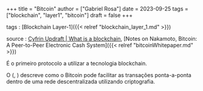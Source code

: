 +++
title = "Bitcoin"
author = ["Gabriel Rosa"]
date = 2023-09-25
tags = ["blockchain", "layer1", "bitcoin"]
draft = false
+++

tags
: [Blockchain Layer-1]({{< relref "blockchain_layer_1.md" >}})

source
: [Cyfrin Updraft | What is a blockchain](https://updraft.cyfrin.io/courses/blockchain-basics/basics/what-is-a-blockchain?lesson_format=transcript), [Notes on Nakamoto, Bitcoin: A Peer-to-Peer Electronic Cash System]({{< relref "bitcoinWhitepaper.md" >}})

É o primeiro protocolo a utilizar a tecnologia blockchain.

O (, ) descreve como o Bitcoin pode facilitar as transações ponta-a-ponta dentro de uma rede descentralizada utilizando criptografia.
